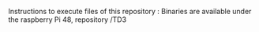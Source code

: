 
Instructions to execute files of this repository : Binaries are available under the raspberry Pi 48, repository /TD3
